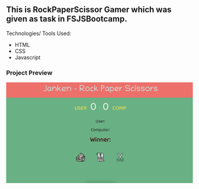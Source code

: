 ## This is RockPaperScissor Gamer which was given as task in FSJSBootcamp.


Technologies/ Tools Used:

- HTML
- CSS
- Javascript


### Project Preview

![Project-Image](Proj_Image/Project.png)

